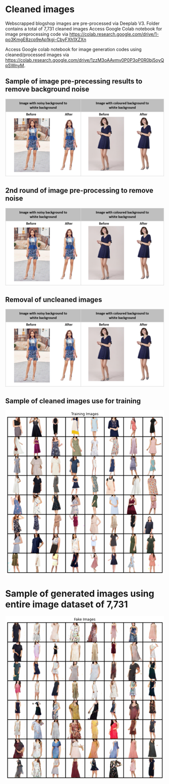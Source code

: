 # Cleaned images
Webscrapped blogshop images are pre-processed via Deeplab V3. Folder contains a total of 7,731 cleaned images 
Access Google Colab notebook for image preprocessing code via https://colab.research.google.com/drive/1-po3KmgE8zcp9eAp1kgi-CbyFXh1XZXn

Access Google colab notebook for image generation codes using cleaned/processed images via https://colab.research.google.com/drive/1zzM3oAAvmv0P0P3oP0R0bj5oyQpSWnyM.

## Sample of image pre-precessing results to remove background noise
![Pre-processing results](https://github.com/mingxiuuuuu/cleanedimages/blob/master/results%20of%20pre-processed%20image.png)

## 2nd round of image pre-processing to remove noise 
![uncleaned images](https://github.com/mingxiuuuuu/cleanedimages/blob/master/results%20of%20pre-processed%20image.png)

## Removal of uncleaned images 
![uncleaned images](https://github.com/mingxiuuuuu/cleanedimages/blob/master/results%20of%20pre-processed%20image.png)

## Sample of cleaned images use for training
![Sample Processed images](https://github.com/mingxiuuuuu/cleanedimages/blob/master/Cleanimages%20sample.png)

# Sample of generated images using entire image dataset of 7,731
![Generated images using processed/cleaned images](https://github.com/mingxiuuuuu/cleanedimages/blob/master/Generated%20images%20trained%20using%20cleaned%20dataset.png)
